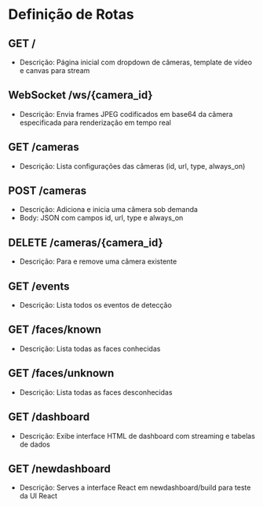 # Definição de Rotas

## GET /
- Descrição: Página inicial com dropdown de câmeras, template de vídeo e canvas para stream

## WebSocket /ws/{camera_id}
- Descrição: Envia frames JPEG codificados em base64 da câmera especificada para renderização em tempo real

## GET /cameras
- Descrição: Lista configurações das câmeras (id, url, type, always_on)

## POST /cameras
- Descrição: Adiciona e inicia uma câmera sob demanda
- Body: JSON com campos id, url, type e always_on

## DELETE /cameras/{camera_id}
- Descrição: Para e remove uma câmera existente

## GET /events
- Descrição: Lista todos os eventos de detecção

## GET /faces/known
- Descrição: Lista todas as faces conhecidas

## GET /faces/unknown
- Descrição: Lista todas as faces desconhecidas

## GET /dashboard
- Descrição: Exibe interface HTML de dashboard com streaming e tabelas de dados

## GET /newdashboard
- Descrição: Serves a interface React em newdashboard/build para teste da UI React 